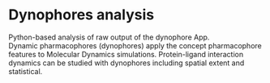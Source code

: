 # Dynophores analysis
Python-based analysis of raw output of the dynophore App.  
Dynamic pharmacophores (dynophores) apply the concept pharmacophore features to Molecular Dynamics simulations. Protein-ligand interaction dynamics can be studied with dynophores including spatial extent and statistical.
